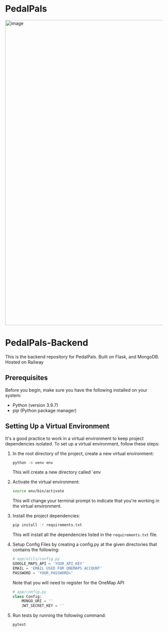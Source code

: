 # PedalPals

<img width="971" alt="image" src="https://github.com/crustyapples/PedalPals-Backend/assets/24990448/32bbe678-3cea-49a8-81a6-967c4e56680a">


# PedalPals-Backend
This is the backend repository for PedalPals. Built on Flask, and MongoDB. Hosted on Railway

## Prerequisites

Before you begin, make sure you have the following installed on your system:

- Python (version 3.9.7)
- pip (Python package manager)

## Setting Up a Virtual Environment

It's a good practice to work in a virtual environment to keep project dependencies isolated. To set up a virtual environment, follow these steps:

1. In the root directory of the project, create a new virtual environment:

    ```bash
    python -m venv env
    ```

    This will create a new directory called `env

2. Activate the virtual environment:

    ```bash
    source env/bin/activate
    ```

    This will change your terminal prompt to indicate that you're working in the virtual environment.

3. Install the project dependencies:

    ```bash
    pip install -r requirements.txt
    ```

    This will install all the dependencies listed in the `requirements.txt` file.

4. Setup Config Files by creating a config.py at the given directories that contains the following:

    ```python
    # app/utils/config.py
    GOOGLE_MAPS_API = 'YOUR_API_KEY'
    EMAIL = 'EMAIL USED FOR ONEMAPS ACCOUNT'
    PASSWORD = 'YOUR_PASSWORD>'
    ```
    Note that you will need to register for the OneMap API

    ```python
    # app/config.py
    class Config:
        MONGO_URI = ''
        JWT_SECRET_KEY = '' 
    ```

5. Run tests by running the following command:

    ```bash
    pytest
    ```
